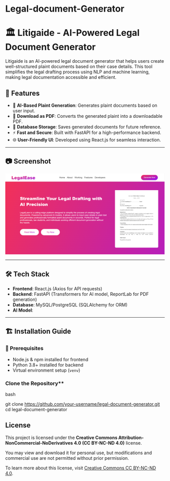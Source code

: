 # Legal-document-Generator

# 🏛️ Litigaide - AI-Powered Legal Document Generator

Litigaide is an AI-powered legal document generator that helps users create well-structured plaint documents based on their case details. This tool simplifies the legal drafting process using NLP and machine learning, making legal documentation accessible and efficient.

## 🚀 Features
- 📝 **AI-Based Plaint Generation**: Generates plaint documents based on user input.
- 📄 **Download as PDF**: Converts the generated plaint into a downloadable PDF.
- 📑 **Database Storage**: Saves generated documents for future reference.
- ⚡ **Fast and Secure**: Built with FastAPI for a high-performance backend.
- 🌐 **User-Friendly UI**: Developed using React.js for seamless interaction.

---

## 📷 Screenshot  
![LegalEase UI](Screenshot.png)

---

## 🛠️ Tech Stack
- **Frontend**: React.js (Axios for API requests)
- **Backend**: FastAPI (Transformers for AI model, ReportLab for PDF generation)
- **Database**: MySQL/PostgreSQL (SQLAlchemy for ORM)
- **AI Model**: 

---

## 🏗️ Installation Guide

### 🔧 Prerequisites
- Node.js & npm installed for frontend
- Python 3.8+ installed for backend
- Virtual environment setup (`venv`)

### Clone the Repository**

bash

git clone https://github.com/your-username/legal-document-generator.git
cd legal-document-generator



## License

This project is licensed under the **Creative Commons Attribution-NonCommercial-NoDerivatives 4.0 (CC BY-NC-ND 4.0)** license.

You may view and download it for personal use, but modifications and commercial use are not permitted without prior permission.

To learn more about this license, visit [Creative Commons CC BY-NC-ND 4.0](https://creativecommons.org/licenses/by-nc-nd/4.0/).
